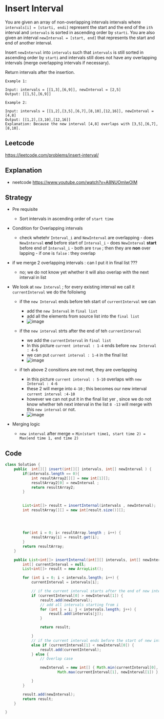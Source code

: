 # Insert Interval
You are given an array of non-overlapping intervals intervals where `intervals[i] = [starti, endi]` represent the start and the end of the `ith` interval and `intervals` is sorted in ascending order by `starti`. You are also given an interval `newInterval = [start, end]` that represents the start and end of another interval.

Insert `newInterval` into `intervals` such that `intervals` is still sorted in ascending order by `starti` and intervals still does not have any overlapping intervals (merge overlapping intervals if necessary).

Return intervals after the insertion.

 
````log
Example 1:

Input: intervals = [[1,3],[6,9]], newInterval = [2,5]
Output: [[1,5],[6,9]]
````

````
Example 2:

Input: intervals = [[1,2],[3,5],[6,7],[8,10],[12,16]], newInterval = [4,8]
Output: [[1,2],[3,10],[12,16]]
Explanation: Because the new interval [4,8] overlaps with [3,5],[6,7],[8,10].
````

## Leetcode 
https://leetcode.com/problems/insert-interval/ 

## Explanation 
- neetcode https://www.youtube.com/watch?v=A8NUOmlwOlM
## Strategy 
- Pre requisite
  - Sort intervals in ascending order of  `start time`
- Condition for Overlapping intervals 
  - check whetehr `Interval_i` and `NewInterval` are overlapping 
        -  does `NewInterval` **end** before start of  `Interval_i`
        -  does `NewInterval` **start** before end of  `Interval_i`
        -  both are `true` ; then they are **non** over lapping 
        -  if one is `false` : they overlap 
- if we merge 2 overlapping intervals : can I put it in final list ???
  - no; we do not know  yet whether it will also overlap with the next interval in list    

- We look at `new Interval` ; for every existing interval we call it `currentInterval`  we do the folloiwng 
   -  if the `new Interval` ends before teh start of `currentInterval` we can 
      - add the `new Interval` in `final list` 
      - add all the elements from source list into the `final list` 
      - ![image](https://user-images.githubusercontent.com/8110582/178113011-15ae239c-6975-4484-bc23-cbfd7c0f1d98.png)
   - if the `new interval` strts after the end of teh `currentInterval` 
      - we add the `currentInterval` in `final list`  
      - In this picture `current interval : 1-4` ends before `new Interval : 4-6`
      - we can put `current interval : 1-4` in the final list
      - ![image](https://user-images.githubusercontent.com/8110582/178113861-33474639-e1fa-450d-b82a-6d4ca0ca7d74.png)


   - if teh above 2 consitions are not met, they are overlapping    
      - in this picture `current interval : 5-10` overlaps with  `new Interval : 4-6`
      - these 2 will merge into `4-10` ; this becomes our new interval `current interval :4-10`
      - however we can not put it in the final list yer , since we do not know whether teh next interval in the list `8 -13` will merge with this `new interval` or not.
      - ![image](https://user-images.githubusercontent.com/8110582/178113848-3862535e-064c-4523-83d0-67d8ab244e16.png)

- Merging logic 
   -  `new interval` after merge =   `Min(start time1, start time 2) = Max(end time 1, end time 2)`

## Code
````java
class Solution {
    public  int[][] insert(int[][] intervals, int[] newInterval ) {
		if(intervals.length == 0){
            int resultArray2[][] = new int[1][];
            resultArray2[0] = newInterval ;
            return resultArray2;
        }
        
        
        List<int[]> result = insertInternal(intervals , newInterval);
		int resultArray[][] = new int[result.size()][];
         
        
       
        
		for(int i = 0; i< resultArray.length ; i++) {
			resultArray[i] = result.get(i);
		}
		return resultArray;
	}

	public List<int[]> insertInternal(int[][] intervals, int[] newInterval) {
		int[] currentInterval = null;
		List<int[]> result = new ArrayList();

		for (int i = 0; i < intervals.length; i++) {
			currentInterval = intervals[i];

			// if the current interval starts after the end of new interval
			if (currentInterval[0] > newInterval[1]) {
				result.add(newInterval);
				// add all intervals starting from i
				for (int j = i; j < intervals.length; j++) {
					result.add(intervals[j]);
				}

				return result;

			}
			// if the current interval ends before the start of new interval
			else if (currentInterval[1] < newInterval[0]) {
				result.add(currentInterval);
			} else {
				// Overlap case

				newInterval = new int[] { Math.min(currentInterval[0], newInterval[0]),
						Math.max(currentInterval[1], newInterval[1]) };

			}
		}

		result.add(newInterval);
		return result;
	}

}
````
